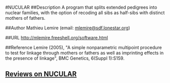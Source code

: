 #NUCULAR
##Description
A program that splits extended pedigrees into nuclear families, with the option of recoding all sibs as half-sibs with distinct mothers of fathers.

##Author
Mathieu Lemire (email: mlemire@sdf.lonestar.org)

##URL
http://mlemire.freeshell.org/software.html

##Reference
Lemire (2005), "A simple nonparametric multipoint procedure to test for linkage through mothers or fathers as well as imprinting effects in the presence of linkage", BMC Genetics, 6(Suppl 1):S159.


## [Reviews on NUCULAR](https://github.com/gaow/genetic-analysis-software/issues/360)